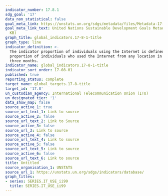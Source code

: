 ```yaml
---
indicator_number: 17.8.1
sdg_goal: '17'
data_non_statistical: false
goal_meta_link: https://unstats.un.org/sdgs/metadata/files/Metadata-17-08-01.pdf
goal_meta_link_text: United Nations Sustainable Development Goals Metadata (PDF 469
  KB)
graph_title: global_indicators.17-8-1-title
graph_type: line
indicator_definition: >-
  The indicator proportion of individuals using the Internet is defined as the
  proportion of individuals who used the Internet from any location in the last
  three months.
indicator_name: global_indicators.17-8-1-title
indicator_sort_order: 17-08-01
published: true
reporting_status: complete
target_name: global_targets.17-8-title
target_id: '17.8'
un_custodian_agency: International Telecommunication Union (ITU)
un_designated_tier: '1'
data_show_map: false
source_active_1: true
source_url_text_1: Link to source
source_active_2: false
source_url_text_2: Link to Source
source_active_3: false
source_url_3: Link to source
source_active_4: false
source_url_text_4: Link to source
source_active_5: false
source_url_text_5: Link to source
source_active_6: false
source_url_text_6: Link to source
title: Untitled
source_organisation_1: UNSTATS
source_url_1: https://unstats.un.org/sdgs/indicators/database/
graph_titles:
- series: SERIES.IT_USE_ii99
  title: SERIES.IT_USE_ii99
---
```

